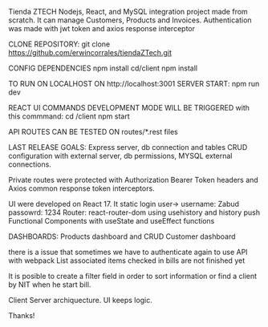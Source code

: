 Tienda ZTECH
Nodejs, React, and MySQL integration project made from scratch. It can manage Customers, Products and Invoices. Authentication was made with jwt token and axios response interceptor

CLONE REPOSITORY:
git clone https://github.com/erwincorrales/tiendaZTech.git


CONFIG DEPENDENCIES
npm install
cd/client npm install

TO RUN ON LOCALHOST ON http://localhost:3001
SERVER START: npm run dev 


REACT UI COMMANDS
DEVELOPMENT MODE WILL BE TRIGGERED with this commmand:
cd /client   npm start


API ROUTES CAN BE TESTED ON 
routes/*.rest files


LAST RELEASE GOALS:
Express server, db connection and tables CRUD configuration with external server, db permissions, MYSQL external connections.

Private routes were protected with Authorization Bearer Token headers and Axios common response token interceptors.

UI were developed on React 17.
It static login user-> username: Zabud  passowrd: 1234
Router: react-router-dom using usehistory and history push
Functional Components with useState and useEffect functions

DASHBOARDS:
Products dashboard and CRUD
Customer dashboard


there is a issue that sometimes we have to authenticate again to use API with webpack
List associated items checked in bills are not finished yet

It is posible to create a filter field in order to sort information or find a client by NIT when he start bill.

Client Server archiquecture. UI keeps logic.

Thanks!



